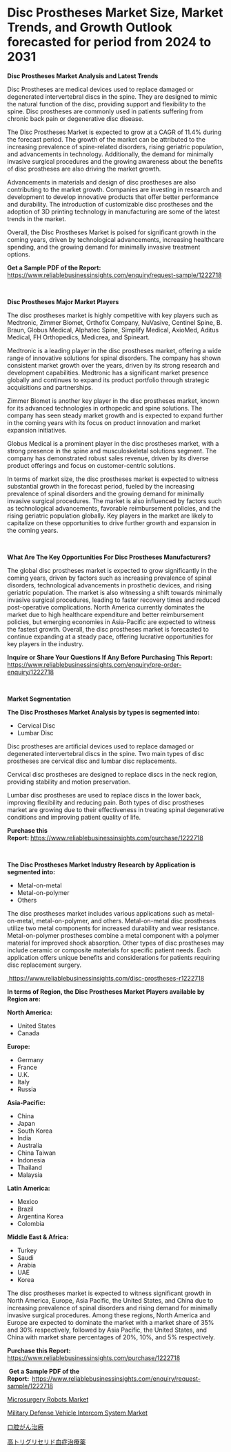<p><h1>Disc Prostheses Market Size, Market Trends, and Growth Outlook forecasted for period from 2024 to 2031</h1></p><p><strong>Disc Prostheses Market Analysis and Latest Trends</strong></p>
<p><p>Disc Prostheses are medical devices used to replace damaged or degenerated intervertebral discs in the spine. They are designed to mimic the natural function of the disc, providing support and flexibility to the spine. Disc prostheses are commonly used in patients suffering from chronic back pain or degenerative disc disease.</p><p>The Disc Prostheses Market is expected to grow at a CAGR of 11.4% during the forecast period. The growth of the market can be attributed to the increasing prevalence of spine-related disorders, rising geriatric population, and advancements in technology. Additionally, the demand for minimally invasive surgical procedures and the growing awareness about the benefits of disc prostheses are also driving the market growth.</p><p>Advancements in materials and design of disc prostheses are also contributing to the market growth. Companies are investing in research and development to develop innovative products that offer better performance and durability. The introduction of customizable disc prostheses and the adoption of 3D printing technology in manufacturing are some of the latest trends in the market.</p><p>Overall, the Disc Prostheses Market is poised for significant growth in the coming years, driven by technological advancements, increasing healthcare spending, and the growing demand for minimally invasive treatment options.</p></p>
<p><strong>Get a Sample PDF of the Report:&nbsp;</strong> <a href="https://www.reliablebusinessinsights.com/enquiry/request-sample/1222718">https://www.reliablebusinessinsights.com/enquiry/request-sample/1222718</a></p>
<p>&nbsp;</p>
<p><strong>Disc Prostheses Major Market Players</strong></p>
<p><p>The disc prostheses market is highly competitive with key players such as Medtronic, Zimmer Biomet, Orthofix Company, NuVasive, Centinel Spine, B. Braun, Globus Medical, Alphatec Spine, Simplify Medical, AxioMed, Aditus Medical, FH Orthopedics, Medicrea, and Spineart. </p><p>Medtronic is a leading player in the disc prostheses market, offering a wide range of innovative solutions for spinal disorders. The company has shown consistent market growth over the years, driven by its strong research and development capabilities. Medtronic has a significant market presence globally and continues to expand its product portfolio through strategic acquisitions and partnerships.</p><p>Zimmer Biomet is another key player in the disc prostheses market, known for its advanced technologies in orthopedic and spine solutions. The company has seen steady market growth and is expected to expand further in the coming years with its focus on product innovation and market expansion initiatives.</p><p>Globus Medical is a prominent player in the disc prostheses market, with a strong presence in the spine and musculoskeletal solutions segment. The company has demonstrated robust sales revenue, driven by its diverse product offerings and focus on customer-centric solutions.</p><p>In terms of market size, the disc prostheses market is expected to witness substantial growth in the forecast period, fueled by the increasing prevalence of spinal disorders and the growing demand for minimally invasive surgical procedures. The market is also influenced by factors such as technological advancements, favorable reimbursement policies, and the rising geriatric population globally. Key players in the market are likely to capitalize on these opportunities to drive further growth and expansion in the coming years.</p></p>
<p>&nbsp;</p>
<p><strong>What Are The Key Opportunities For Disc Prostheses Manufacturers?</strong></p>
<p><p>The global disc prostheses market is expected to grow significantly in the coming years, driven by factors such as increasing prevalence of spinal disorders, technological advancements in prosthetic devices, and rising geriatric population. The market is also witnessing a shift towards minimally invasive surgical procedures, leading to faster recovery times and reduced post-operative complications. North America currently dominates the market due to high healthcare expenditure and better reimbursement policies, but emerging economies in Asia-Pacific are expected to witness the fastest growth. Overall, the disc prostheses market is forecasted to continue expanding at a steady pace, offering lucrative opportunities for key players in the industry.</p></p>
<p><strong>Inquire or Share Your Questions If Any Before Purchasing This Report:</strong> <a href="https://www.reliablebusinessinsights.com/enquiry/pre-order-enquiry/1222718">https://www.reliablebusinessinsights.com/enquiry/pre-order-enquiry/1222718</a></p>
<p>&nbsp;</p>
<p><strong>Market Segmentation</strong></p>
<p><strong>The Disc Prostheses Market Analysis by types is segmented into:</strong></p>
<p><ul><li>Cervical Disc</li><li>Lumbar Disc</li></ul></p>
<p><p>Disc prostheses are artificial devices used to replace damaged or degenerated intervertebral discs in the spine. Two main types of disc prostheses are cervical disc and lumbar disc replacements. </p><p>Cervical disc prostheses are designed to replace discs in the neck region, providing stability and motion preservation. </p><p>Lumbar disc prostheses are used to replace discs in the lower back, improving flexibility and reducing pain. Both types of disc prostheses market are growing due to their effectiveness in treating spinal degenerative conditions and improving patient quality of life.</p></p>
<p><strong>Purchase this Report:&nbsp;</strong><a href="https://www.reliablebusinessinsights.com/purchase/1222718">https://www.reliablebusinessinsights.com/purchase/1222718</a></p>
<p>&nbsp;</p>
<p><strong>The Disc Prostheses Market Industry Research by Application is segmented into:</strong></p>
<p><ul><li>Metal-on-metal</li><li>Metal-on-polymer</li><li>Others</li></ul></p>
<p><p>The disc prostheses market includes various applications such as metal-on-metal, metal-on-polymer, and others. Metal-on-metal disc prostheses utilize two metal components for increased durability and wear resistance. Metal-on-polymer prostheses combine a metal component with a polymer material for improved shock absorption. Other types of disc prostheses may include ceramic or composite materials for specific patient needs. Each application offers unique benefits and considerations for patients requiring disc replacement surgery.</p></p>
<p><a href="https://www.reliablebusinessinsights.com/disc-prostheses-r1222718">&nbsp;https://www.reliablebusinessinsights.com/disc-prostheses-r1222718</a></p>
<p><strong>In terms of Region, the Disc Prostheses Market Players available by Region are:</strong></p>
<p>
    <p> <strong> North America: </strong>
        <ul>
            <li>United States</li>
            <li>Canada</li>
        </ul>
        </p> 
    <p> <strong> Europe: </strong>
        <ul>
            <li>Germany</li>
            <li>France</li>
            <li>U.K.</li>
            <li>Italy</li>
            <li>Russia</li>
        </ul>
        </p> 
    <p> <strong> Asia-Pacific: </strong>
        <ul>
            <li>China</li>
            <li>Japan</li>
            <li>South Korea</li>
            <li>India</li>
            <li>Australia</li>
            <li>China Taiwan</li>
            <li>Indonesia</li>
            <li>Thailand</li>
            <li>Malaysia</li>
        </ul>
        </p> 
    <p> <strong> Latin America: </strong>
        <ul>
            <li>Mexico</li>
            <li>Brazil</li>
            <li>Argentina Korea</li>
            <li>Colombia</li>
        </ul>
        </p> 
    <p> <strong> Middle East & Africa: </strong>
        <ul>
            <li>Turkey</li>
            <li>Saudi</li>
            <li>Arabia</li>
            <li>UAE</li>
            <li>Korea</li>
        </ul>
    </p>
    </p>
<p><p>The disc prostheses market is expected to witness significant growth in North America, Europe, Asia Pacific, the United States, and China due to increasing prevalence of spinal disorders and rising demand for minimally invasive surgical procedures. Among these regions, North America and Europe are expected to dominate the market with a market share of 35% and 30% respectively, followed by Asia Pacific, the United States, and China with market share percentages of 20%, 10%, and 5% respectively.</p></p>
<p><strong>Purchase this Report: </strong><a href="https://www.reliablebusinessinsights.com/purchase/1222718">https://www.reliablebusinessinsights.com/purchase/1222718</a></p>
<p>&nbsp;<strong>Get a Sample PDF of the Report:&nbsp;&nbsp;</strong><a href="https://www.reliablebusinessinsights.com/enquiry/request-sample/1222718">https://www.reliablebusinessinsights.com/enquiry/request-sample/1222718</a></p>
<p><strong></strong></p>
<p><p><a href="https://github.com/bmorecock/Market-Research-Report-List-4/blob/main/microsurgery-robots-market.md">Microsurgery Robots Market</a></p><p><a href="https://github.com/Krish2023na/Market-Research-Report-List-5/blob/main/military-defense-vehicle-intercom-system-market.md">Military Defense Vehicle Intercom System Market</a></p><p><a href="https://github.com/leigh4852023/Market-Research-Report-List-1/blob/main/8315994170662.md">口腔がん治療</a></p><p><a href="https://github.com/alyle7648/Market-Research-Report-List-2/blob/main/6165210170661.md">高トリグリセリド血症治療薬</a></p></p>